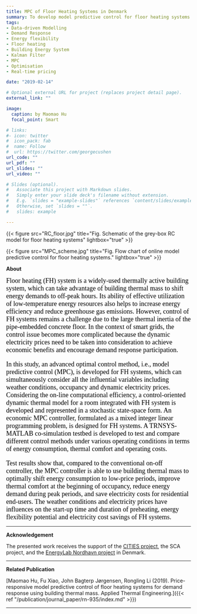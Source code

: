 ```yaml
---
title: MPC of Floor Heating Systems in Denmark
summary: To develop model predictive control for floor heating systems to provide energy flexibiltiy. The proposed MPC can simultaneously consider all the influential variables including weather conditions, occupancy and dynamic electricity prices.
tags:
- Data-driven Modelling 
- Demand Response
- Energy flexibility 
- Floor heating
- Building Energy System
- Kalman Filter
- MPC 
- Optimisation
- Real-time pricing

date: "2019-02-14"

# Optional external URL for project (replaces project detail page).
external_link: ""

image:
  caption: by Maomao Hu
  focal_point: Smart

# links:
#- icon: twitter
#  icon_pack: fab
#  name: Follow
#  url: https://twitter.com/georgecushen
url_code: ""
url_pdf: ""
url_slides: ""
url_video: ""

# Slides (optional).
#   Associate this project with Markdown slides.
#   Simply enter your slide deck's filename without extension.
#   E.g. `slides = "example-slides"` references `content/slides/example-slides.md`.
#   Otherwise, set `slides = ""`.
#   slides: example

---
```


{{< figure src="RC_floor.jpg" title="Fig. Schematic of the grey-box RC model for floor heating systems" lightbox="true" >}}

{{< figure src="MPC_scheme.jpg" title="Fig. Flow chart of online model predictive control for floor heating systems." lightbox="true" >}}

**About**

<font face="Raleway" color="black" size="4"> Floor heating (FH) system is a widely-used thermally active building system, which can take advantage of building thermal mass to shift energy demands to off-peak hours. Its ability of effective  utilization of low-temperature energy resources also helps to increase energy efficiency and reduce greenhouse gas emissions. However, control of FH systems remains a challenge due to the large thermal inertia of the pipe-embedded concrete floor. In the context of smart grids, the control issue becomes more complicated because the dynamic electricity prices need to be taken into consideration to achieve economic benefits and encourage demand response participation. 

In this study, an advanced optimal control method, i.e., model predictive control (MPC), is developed for FH systems, which can simultaneously consider all the influential variables including weather conditions, occupancy and dynamic electricity prices. Considering the on-line computational efficiency, a control-oriented dynamic thermal model for a room integrated with FH system is developed and represented in a stochastic state-space form. An economic MPC controller, formulated as a mixed integer linear programming problem, is designed for FH systems. A TRNSYS-MATLAB co-simulation testbed is developed to test and compare different control methods under various operating conditions in terms of energy consumption, thermal comfort and operating costs. 

Test results show that, compared to the conventional on-off controller, the MPC controller is able to use building thermal mass to optimally shift energy consumption to low-price periods, improve thermal comfort at the beginning of occupancy, reduce energy demand during peak periods, and save electricity costs for residential end-users. The weather conditions and electricity prices have influences on the start-up time and duration of preheating, energy flexibility potential and electricity cost savings of FH systems. </font>

---

**Acknowledgement**

The presented work receives the support of the [CITIES project](http://smart-cities-centre.org/), the SCA project, and the [EnergyLab Nordhavn project](http://www.energylabnordhavn.com/) in Denmark. 

---

**Related Publication**

[Maomao Hu, Fu Xiao, John Bagterp Jørgensen, Rongling Li (2019). Price-responsive model predictive control of floor heating systems for demand response using building thermal mass. Applied Thermal Engineering.]({{< ref "/publication/journal_paper/rn-935/index.md" >}})

---

